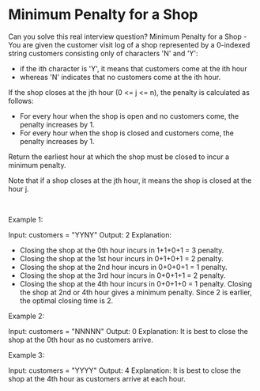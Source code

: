 # Minimum Penalty for a Shop

Can you solve this real interview question? Minimum Penalty for a Shop - You are given the customer visit log of a shop represented by a 0-indexed string customers consisting only of characters 'N' and 'Y':

 * if the ith character is 'Y', it means that customers come at the ith hour
 * whereas 'N' indicates that no customers come at the ith hour.

If the shop closes at the jth hour (0 <= j <= n), the penalty is calculated as follows:

 * For every hour when the shop is open and no customers come, the penalty increases by 1.
 * For every hour when the shop is closed and customers come, the penalty increases by 1.

Return the earliest hour at which the shop must be closed to incur a minimum penalty.

Note that if a shop closes at the jth hour, it means the shop is closed at the hour j.

 

Example 1:


Input: customers = "YYNY"
Output: 2
Explanation: 
- Closing the shop at the 0th hour incurs in 1+1+0+1 = 3 penalty.
- Closing the shop at the 1st hour incurs in 0+1+0+1 = 2 penalty.
- Closing the shop at the 2nd hour incurs in 0+0+0+1 = 1 penalty.
- Closing the shop at the 3rd hour incurs in 0+0+1+1 = 2 penalty.
- Closing the shop at the 4th hour incurs in 0+0+1+0 = 1 penalty.
Closing the shop at 2nd or 4th hour gives a minimum penalty. Since 2 is earlier, the optimal closing time is 2.


Example 2:


Input: customers = "NNNNN"
Output: 0
Explanation: It is best to close the shop at the 0th hour as no customers arrive.

Example 3:


Input: customers = "YYYY"
Output: 4
Explanation: It is best to close the shop at the 4th hour as customers arrive at each hour.